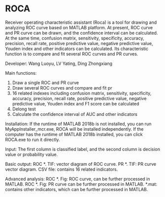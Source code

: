 # ROCA

Receiver operating characteristic assistant (Roca) is a tool for drawing and analyzing ROC curve based on MATLAB platform. At present, ROC curve and PR curve can be drawn, and the confidence interval can be calculated. At the same time, confusion matrix, sensitivity, specificity, accuracy, precision, recall rate, positive predictive value, negative predictive value, Youden index and other indicators can be calculated. Its characteristic function is to compare and fit several ROC curves and PR curves.

Developer: Wang Luoyu, LV Yating, Ding Zhongxiang

 
Main functions:
1. Draw a single ROC and PR curve
2. Draw several ROC curves and compare and fit pr
3. 16 related indexes including confusion matrix, sensitivity, specificity, accuracy, precision, recall rate, positive predictive value, negative predictive value, Youden index and F1 score can be calculated
4. Delong test
5. Calculate the confidence interval of AUC and other indicators

Installation:
If the runtime of MATLAB 2018b is not installed, you can run MyAppInstaller_mcr.exe, ROCA will be installed independently.
If the computer has the runtime of MATLAB 2018b installed, you can click ROCA.exe to run it directly.

Input:
The first column is classified label, and the second column is decision value or probability value.

Basic output:
ROC *. TIF: vector diagram of ROC curve.
PR *. TIF: PR curve vector diagram.
CSV file: contains 16 related indicators.

Advanced analysis:
ROC *. Fig: ROC curve, can be further processed in MATLAB.
ROC *. Fig: PR curve can be further processed in MATLAB.
*.mat: contains other indicators, which can be further processed in MATLAB.
  
